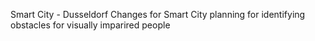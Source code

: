 Smart City - Dusseldorf
Changes for Smart City planning for identifying obstacles for visually imparired people

